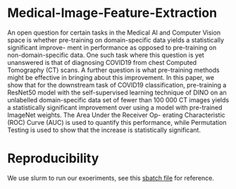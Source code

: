 # Medical-Image-Feature-Extraction

An open question for certain tasks in the Medical AI and Computer Vision space is
whether pre-training on domain-specific data yields a statistically significant improve-
ment in performance as opposed to pre-training on non-domain-specific data. One such
task where this question is yet unanswered is that of diagnosing COVID19 from chest
Computed Tomography (CT) scans. A further question is what pre-training methods
might be effective in bringing about this improvement. In this paper, we show that for
the downstream task of COVID19 classification, pre-training a ResNet50 model with
the self-supervised learning technique of DINO on an unlabelled domain-specific data
set of fewer than 100 000 CT images yields a statistically significant improvement over
using a model with pre-trained ImageNet weights. The Area Under the Receiver Op-
erating Characteristic (ROC) Curve (AUC) is used to quantify this performance, while
Permutation Testing is used to show that the increase is statistically significant.

# Reproducibility

We use slurm to run our exoeriments, see this [sbatch file](https://github.com/evanrex/Medical-Image-Feature-Extraction/blob/main/models/baseline/train_baseline.sbatch) for reference.
